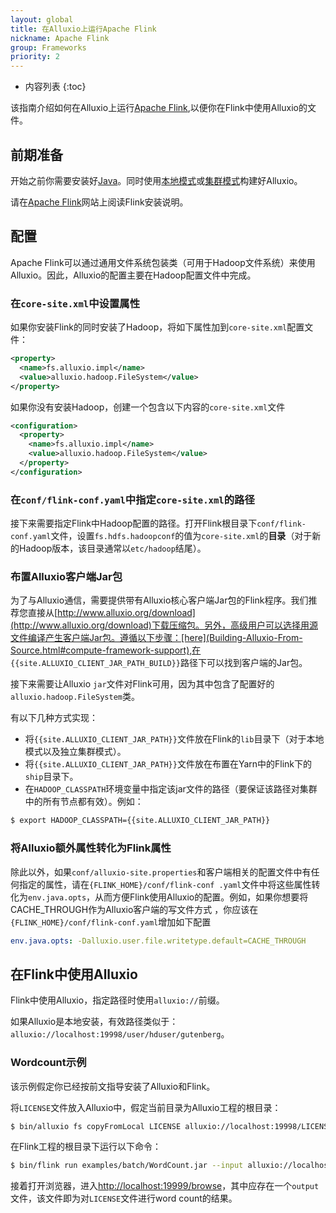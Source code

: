 ```yaml
---
layout: global
title: 在Alluxio上运行Apache Flink
nickname: Apache Flink
group: Frameworks
priority: 2
---
```


* 内容列表
{:toc}

该指南介绍如何在Alluxio上运行[Apache Flink](http://flink.apache.org/),以便你在Flink中使用Alluxio的文件。

## 前期准备

开始之前你需要安装好[Java](Java-Setup.html)。同时使用[本地模式](Running-Alluxio-Locally.html)或[集群模式](Running-Alluxio-on-a-Cluster.html)构建好Alluxio。

请在[Apache Flink](http://flink.apache.org/)网站上阅读Flink安装说明。

## 配置

Apache Flink可以通过通用文件系统包装类（可用于Hadoop文件系统）来使用Alluxio。因此，Alluxio的配置主要在Hadoop配置文件中完成。


### 在`core-site.xml`中设置属性

如果你安装Flink的同时安装了Hadoop，将如下属性加到`core-site.xml`配置文件：

```xml
<property>
  <name>fs.alluxio.impl</name>
  <value>alluxio.hadoop.FileSystem</value>
</property>
```

如果你没有安装Hadoop，创建一个包含以下内容的`core-site.xml`文件

```xml
<configuration>
  <property>
    <name>fs.alluxio.impl</name>
    <value>alluxio.hadoop.FileSystem</value>
  </property>
</configuration>
```

### 在`conf/flink-conf.yaml`中指定`core-site.xml`的路径

接下来需要指定Flink中Hadoop配置的路径。打开Flink根目录下`conf/flink-conf.yaml`文件，设置`fs.hdfs.hadoopconf`的值为`core-site.xml`的**目录**（对于新的Hadoop版本，该目录通常以`etc/hadoop`结尾）。

### 布置Alluxio客户端Jar包

为了与Alluxio通信，需要提供带有Alluxio核心客户端Jar包的Flink程序。我们推荐您直接从[http://www.alluxio.org/download](http://www.alluxio.org/download)下载压缩包。另外，高级用户可以选择用源文件编译产生客户端Jar包。遵循以下步骤：[here](Building-Alluxio-From-Source.html#compute-framework-support),在 `{{site.ALLUXIO_CLIENT_JAR_PATH_BUILD}}`路径下可以找到客户端的Jar包。

接下来需要让Alluxio `jar`文件对Flink可用，因为其中包含了配置好的`alluxio.hadoop.FileSystem`类。

有以下几种方式实现：

- 将`{{site.ALLUXIO_CLIENT_JAR_PATH}}`文件放在Flink的`lib`目录下（对于本地模式以及独立集群模式）。
- 将`{{site.ALLUXIO_CLIENT_JAR_PATH}}`文件放在布置在Yarn中的Flink下的`ship`目录下。
- 在`HADOOP_CLASSPATH`环境变量中指定该jar文件的路径（要保证该路径对集群中的所有节点都有效）。例如：

```bash
$ export HADOOP_CLASSPATH={{site.ALLUXIO_CLIENT_JAR_PATH}}
```

### 将Alluxio额外属性转化为Flink属性

除此以外，如果`conf/alluxio-site.properties`和客户端相关的配置文件中有任何指定的属性，请在`{FLINK_HOME}/conf/flink-conf
.yaml`文件中将这些属性转化为`env.java.opts`，从而方便Flink使用Alluxio的配置。例如，如果你想要将CACHE_THROUGH作为Alluxio客户端的写文件方式
，你应该在 `{FLINK_HOME}/conf/flink-conf.yaml`增加如下配置

```yaml
env.java.opts: -Dalluxio.user.file.writetype.default=CACHE_THROUGH
```

## 在Flink中使用Alluxio

Flink中使用Alluxio，指定路径时使用`alluxio://`前缀。

如果Alluxio是本地安装，有效路径类似于：
`alluxio://localhost:19998/user/hduser/gutenberg`。

### Wordcount示例

该示例假定你已经按前文指导安装了Alluxio和Flink。

将`LICENSE`文件放入Alluxio中，假定当前目录为Alluxio工程的根目录：

```bash
$ bin/alluxio fs copyFromLocal LICENSE alluxio://localhost:19998/LICENSE
```

在Flink工程的根目录下运行以下命令：

```bash
$ bin/flink run examples/batch/WordCount.jar --input alluxio://localhost:19998/LICENSE --output alluxio://localhost:19998/output
```

接着打开浏览器，进入[http://localhost:19999/browse](http://localhost:19999/browse)，其中应存在一个`output`文件，该文件即为对`LICENSE`文件进行word count的结果。
